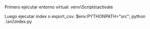 Primero ejecutar entorno virtual:
        venv\Scripts\activate 

Luego ejecutar index o export_csv:
    $env:PYTHONPATH="src"; python .\src\index.py
